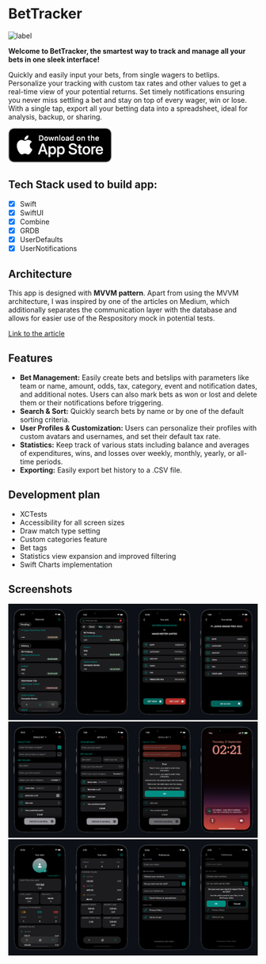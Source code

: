# BetTracker

![label](https://i.imgur.com/NGgeCSY.png)

**Welcome to BetTracker, the smartest way to track and manage all your bets in one sleek interface!**

Quickly and easily input your bets, from single wagers to betlips. Personalize your tracking with custom tax rates and other values to get a real-time view of your potential returns. Set timely notifications ensuring you never miss settling a bet and stay on top of every wager, win or lose. With a single tap, export all your betting data into a spreadsheet, ideal for analysis, backup, or sharing.

[![BetTrackerAppStore](https://github.com/adamzapior/BetTracker/blob/main/README%20Resources/appstore-badge.png?raw=true)](https://apps.apple.com/pl/app/bettracker-bets-analyzer/id6467141981) 

## Tech Stack used to build app:
- [x] Swift
- [x] SwiftUI
- [x] Combine
- [x] GRDB
- [x] UserDefaults
- [x] UserNotifications

## Architecture

This app is designed with <b>MVVM pattern</b>. Apart from using the MVVM architecture, I was inspired by one of the articles on Medium, which additionally separates the communication layer with the database and allows for easier use of the Respository mock in potential tests.

[Link to the article](https://medium.com/macoclock/swiftui-mvvm-clean-architecture-e976ad3577b5)

## Features

- **Bet Management:** Easily create bets and betslips with parameters like team or name, amount, odds, tax, category, event and notification dates, and additional notes. Users can also mark bets as won or lost and delete them or their notifications before triggering.
- **Search & Sort:** Quickly search bets by name or by one of the default sorting criteria.
- **User Profiles & Customization:** Users can personalize their profiles with custom avatars and usernames, and set their default tax rate.
- **Statistics:** Keep track of various stats including balance and averages of expenditures, wins, and losses over weekly, monthly, yearly, or all-time periods.
- **Exporting:** Easily export bet history to a .CSV file.

## Development plan

- XCTests
- Accessibility for all screen sizes
- Draw match type setting
- Custom categories feature
- Bet tags
- Statistics view expansion and improved filtering
- Swift Charts implementation

## Screenshots

![BetTracker](https://github.com/adamzapior/BetTracker/blob/main/README%20Resources/screenshots1.png?raw=true)
![BetTracker](https://github.com/adamzapior/BetTracker/blob/main/README%20Resources/screenshots2.png?raw=true)
![BetTracker](https://github.com/adamzapior/BetTracker/blob/main/README%20Resources/screenshots3.png?raw=true)
